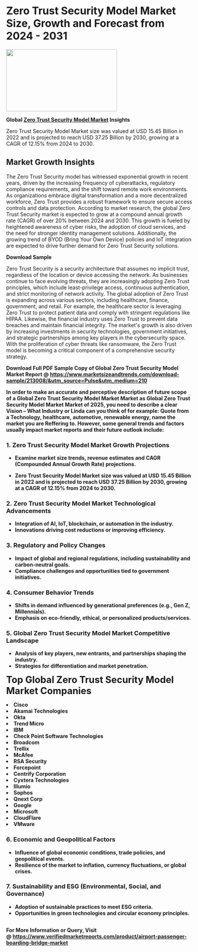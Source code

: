 <H1>Zero Trust Security Model Market Size, Growth and Forecast from 2024 - 2031</H1><img class="aligncenter size-medium wp-image-584254" src="https://thirdeyenews.in/wp-content/uploads/2024/09/Global-Market-Research-300x168.jpeg" alt="" width="300" height="168" /><p><strong>Global&nbsp;<a href="https://www.marketsizeandtrends.com/download-sample/213008/&amp;utm_source=Pulse&amp;utm_medium=210">Zero Trust Security Model Market</a> Insights</strong></p><p>Zero Trust Security Model Market size was valued at USD 15.45 Billion in 2022 and is projected to reach USD 37.25 Billion by 2030, growing at a CAGR of 12.15% from 2024 to 2030.</p><p><h2>Market Growth Insights</h2> <p>The Zero Trust Security model has witnessed exponential growth in recent years, driven by the increasing frequency of cyberattacks, regulatory compliance requirements, and the shift toward remote work environments. As organizations embrace digital transformation and a more decentralized workforce, Zero Trust provides a robust framework to ensure secure access controls and data protection. According to market research, the global Zero Trust Security market is expected to grow at a compound annual growth rate (CAGR) of over 20% between 2024 and 2030. This growth is fueled by heightened awareness of cyber risks, the adoption of cloud services, and the need for stronger identity management solutions. Additionally, the growing trend of BYOD (Bring Your Own Device) policies and IoT integration are expected to drive further demand for Zero Trust Security solutions.</p> <p><strong>Download Sample</strong></p> <p>Zero Trust Security is a security architecture that assumes no implicit trust, regardless of the location or device accessing the network. As businesses continue to face evolving threats, they are increasingly adopting Zero Trust principles, which include least-privilege access, continuous authentication, and strict monitoring of network activity. The global adoption of Zero Trust is expanding across various sectors, including healthcare, finance, government, and retail. For example, the healthcare sector is leveraging Zero Trust to protect patient data and comply with stringent regulations like HIPAA. Likewise, the financial industry uses Zero Trust to prevent data breaches and maintain financial integrity. The market's growth is also driven by increasing investments in security technologies, government initiatives, and strategic partnerships among key players in the cybersecurity space. With the proliferation of cyber threats like ransomware, the Zero Trust model is becoming a critical component of a comprehensive security strategy. </p> <p><strong></p><p><span class=""><strong>Download Full PDF Sample Copy of Global Zero Trust Security Model Market Report</strong> @ <a href="https://www.marketsizeandtrends.com/download-sample/213008/&amp;utm_source=Pulse&amp;utm_medium=210" target="_blank">https://www.marketsizeandtrends.com/download-sample/213008/&amp;utm_source=Pulse&amp;utm_medium=210</a></span></p><p>In order to make an accurate and perceptive description of future scope of a Global&nbsp;Zero Trust Security Model Market Market as Global&nbsp;Zero Trust Security Model Market Market of 2025, you need to describe a clear Vision &ndash; What Industry or Linda can you think of for example: Quote from a Technology, healthcare, automotive, renewable energy, name the market you are Reffering to. However, some general trends and factors usually impact market reports and their future outlook include:</p><h3>1.&nbsp;<strong>Zero Trust Security Model Market Growth Projections</strong></h3><ul><li>Examine market size trends, revenue estimates and CAGR (Compounded Annual Growth Rate) projections.</li><li><p>Zero Trust Security Model Market size was valued at USD 15.45 Billion in 2022 and is projected to reach USD 37.25 Billion by 2030, growing at a CAGR of 12.15% from 2024 to 2030.</p></li></ul><h3>2.&nbsp;<strong>Zero Trust Security Model Market Technological Advancements</strong></h3><ul><li>Integration of AI, IoT, blockchain, or automation in the industry.</li><li>Innovations driving cost reductions or improving efficiency.</li></ul><h3>3.&nbsp;<strong>Regulatory and Policy Changes</strong></h3><ul><li>Impact of global and regional regulations, including sustainability and carbon-neutral goals.</li><li>Compliance challenges and opportunities tied to government initiatives.</li></ul><h3>4.&nbsp;<strong>Consumer Behavior Trends</strong></h3><ul><li>Shifts in demand influenced by generational preferences (e.g., Gen Z, Millennials).</li><li>Emphasis on eco-friendly, ethical, or personalized products/services.</li></ul><h3>5.&nbsp;<strong>Global Zero Trust Security Model Market Competitive Landscape</strong></h3><ul><li>Analysis of key players, new entrants, and partnerships shaping the industry.</li><li>Strategies for differentiation and market penetration.</li></ul><p data-pm-slice="1 1 []"><span style="color: inherit; font-family: inherit; font-size: 25px;">Top Global Zero Trust Security Model Market Companies</span></p><div class="" data-test-id=""><p><li>Cisco</li><li> Akamai Technologies</li><li> Okta</li><li> Trend Micro</li><li> IBM</li><li> Check Point Software Technologies</li><li> Broadcom</li><li> Trellix</li><li> McAfee</li><li> RSA Security</li><li> Forcepoint</li><li> Centrify Corporation</li><li> Cyxtera Technologies</li><li> Illumio</li><li> Sophos</li><li> Qnext Corp</li><li> Google</li><li> Microsoft</li><li> CloudFlare</li><li> VMware</li></p></div><h3>6.&nbsp;<strong>Economic and Geopolitical Factors</strong></h3><ul><li>Influence of global economic conditions, trade policies, and geopolitical events.</li><li>Resilience of the market to inflation, currency fluctuations, or global crises.</li></ul><h3>7.&nbsp;<strong>Sustainability and ESG (Environmental, Social, and Governance)</strong></h3><ul><li>Adoption of sustainable practices to meet ESG criteria.</li><li>Opportunities in green technologies and circular economy principles.</li></ul><h2><strong style="font-size: 14px;">For More Information or Query, Visit @&nbsp;</strong><a style="background-color: #ffffff; font-size: 14px;" href="https://www.marketsizeandtrends.com/report/zero-trust-security-model-market/" target="_blank">https://www.verifiedmarketreports.com/product/airport-passenger-boarding-bridge-market</a></h2>

